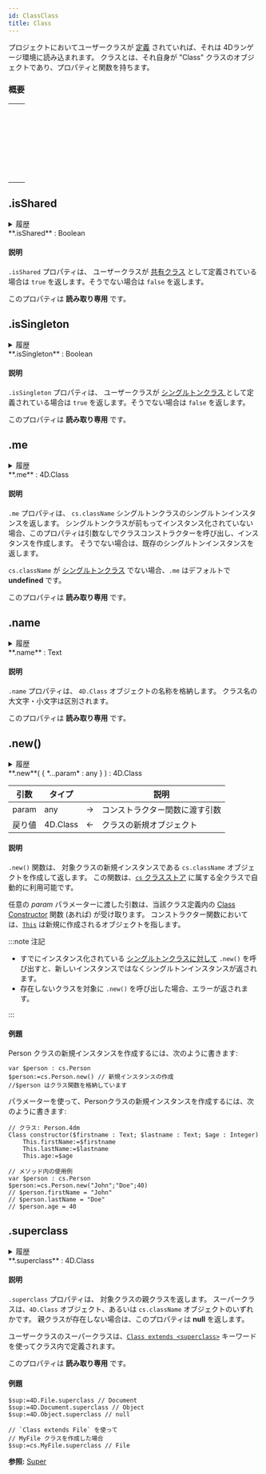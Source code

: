 ```yaml
---
id: ClassClass
title: Class
---
```



プロジェクトにおいてユーザークラスが [定義](Concepts/classes.md#クラス定義) されていれば、それは 4Dランゲージ環境に読み込まれます。 クラスとは、それ自身が "Class" クラスのオブジェクトであり、プロパティと関数を持ちます。



### 概要


|                                                                                                                                                             |
| ----------------------------------------------------------------------------------------------------------------------------------------------------------- |
| [<!-- INCLUDE #ClassClass.isShared.Syntax -->](#isshared)&nbsp;&nbsp;&nbsp;&nbsp;<!-- INCLUDE #ClassClass.isShared.Summary -->          |
| [<!-- INCLUDE #ClassClass.isSingleton.Syntax -->](#issingleton)&nbsp;&nbsp;&nbsp;&nbsp;<!-- INCLUDE #ClassClass.isSingleton.Summary --> |
| [<!-- INCLUDE #ClassClass.me.Syntax -->](#me)&nbsp;&nbsp;&nbsp;&nbsp;<!-- INCLUDE #ClassClass.me.Summary -->                            |
| [<!-- INCLUDE #ClassClass.name.Syntax -->](#name)&nbsp;&nbsp;&nbsp;&nbsp;<!-- INCLUDE #ClassClass.name.Summary -->                      |
| [<!-- INCLUDE #ClassClass.new().Syntax -->](#new)&nbsp;&nbsp;&nbsp;&nbsp;<!-- INCLUDE #ClassClass.new().Summary -->                     |
| [<!-- INCLUDE #ClassClass.superclass.Syntax -->](#superclass)&nbsp;&nbsp;&nbsp;&nbsp;<!-- INCLUDE #ClassClass.superclass.Summary -->    |


<!-- REF ClassClass.isShared.Desc -->
## .isShared

<details><summary>履歴</summary>

| バージョン  | 内容 |
| ------ | -- |
| v20 R5 | 追加 |

</details>


<!-- REF #ClassClass.isShared.Syntax -->**.isShared** : Boolean<!-- END REF -->

#### 説明

`.isShared` プロパティは、 <!-- REF #ClassClass.isShared.Summary -->ユーザークラスが [共有クラス](../Concepts/classes.md#共有クラス) として定義されている場合は `true` を返します<!-- END REF -->。そうでない場合は `false` を返します。

このプロパティは **読み取り専用** です。

<!-- END REF -->

<!-- REF ClassClass.isSingleton.Desc -->
## .isSingleton

<details><summary>履歴</summary>

| バージョン  | 内容 |
| ------ | -- |
| v20 R5 | 追加 |

</details>


<!-- REF #ClassClass.isSingleton.Syntax -->**.isSingleton** : Boolean<!-- END REF -->

#### 説明

`.isSingleton` プロパティは、 <!-- REF #ClassClass.isSingleton.Summary -->ユーザークラスが [ シングルトンクラス ](../Concepts/classes.md#シングルトンクラス) として定義されている場合は `true` を返します<!-- END REF -->。そうでない場合は `false` を返します。

このプロパティは **読み取り専用** です。

<!-- END REF -->

<!-- REF ClassClass.me.Desc -->
## .me

<details><summary>履歴</summary>

| バージョン  | 内容 |
| ------ | -- |
| v20 R5 | 追加 |

</details>


<!-- REF #ClassClass.me.Syntax -->**.me** : 4D.Class<!-- END REF -->

#### 説明

`.me` プロパティは、 <!-- REF #ClassClass.me.Summary -->`cs.className` シングルトンクラスのシングルトンインスタンスを返します<!-- END REF -->。 シングルトンクラスが前もってインスタンス化されていない場合、このプロパティは引数なしでクラスコンストラクターを呼び出し、インスタンスを作成します。 そうでない場合は、既存のシングルトンインスタンスを返します。

`cs.className` が [シングルトンクラス](../Concepts/classes.md#シングルトンクラス) でない場合、`.me` はデフォルトで **undefined** です。

このプロパティは **読み取り専用** です。

<!-- END REF -->

<!-- REF ClassClass.name.Desc -->
## .name

<details><summary>履歴</summary>

| バージョン  | 内容 |
| ------ | -- |
| v18 R3 | 追加 |

</details>


<!-- REF #ClassClass.name.Syntax -->**.name** : Text<!-- END REF -->

#### 説明

`.name` プロパティは、 <!-- REF #ClassClass.name.Summary -->`4D.Class` オブジェクトの名称を格納します<!-- END REF -->。 クラス名の大文字・小文字は区別されます。

このプロパティは **読み取り専用** です。

<!-- END REF -->

<!-- REF ClassClass.new().Desc -->
## .new()

<details><summary>履歴</summary>

| バージョン  | 内容 |
| ------ | -- |
| v18 R3 | 追加 |

</details>


<!-- REF #ClassClass.new().Syntax -->**.new**( { *...param* : any } ) : 4D.Class<!-- END REF -->




<!-- REF #ClassClass.new().Params -->
| 引数    | タイプ      |    | 説明                                      |
| ----- | -------- |:--:| --------------------------------------- |
| param | any      | -> | コンストラクター関数に渡す引数                         |
| 戻り値   | 4D.Class | <- | クラスの新規オブジェクト|<!-- END REF --> |


#### 説明

`.new()` 関数は、 <!-- REF #ClassClass.new().Summary -->対象クラスの新規インスタンスである `cs.className` オブジェクトを作成して返します<!-- END REF --><!-- END REF -->。 この関数は、[`cs` クラスストア](Concepts/classes.md#cs) に属する全クラスで自動的に利用可能です。

任意の *param* パラメーターに渡した引数は、当該クラス定義内の [Class Constructor](Concepts/classes.md#class-constructor) 関数 (あれば) が受け取ります。 コンストラクター関数においては、[`This`](Concepts/classes.md#this) は新規に作成されるオブジェクトを指します。

:::note 注記

- すでにインスタンス化されている [シングルトンクラスに対して](../Concepts/classes.md#シングルトンクラス) `.new()` を呼び出すと、新しいインスタンスではなくシングルトンインスタンスが返されます。
- 存在しないクラスを対象に `.new()` を呼び出した場合、エラーが返されます。

:::

#### 例題

Person クラスの新規インスタンスを作成するには、次のように書きます:

```4d
var $person : cs.Person 
$person:=cs.Person.new() // 新規インスタンスの作成  
//$person はクラス関数を格納しています
```

パラメーターを使って、Personクラスの新規インスタンスを作成するには、次のように書きます:

```4d
// クラス: Person.4dm
Class constructor($firstname : Text; $lastname : Text; $age : Integer)
    This.firstName:=$firstname
    This.lastName:=$lastname
    This.age:=$age
```

```4d
// メソッド内の使用例
var $person : cs.Person  
$person:=cs.Person.new("John";"Doe";40)  
// $person.firstName = "John"
// $person.lastName = "Doe"
// $person.age = 40
```


<!-- END REF -->

<!-- REF ClassClass.superclass.Desc -->
## .superclass

<details><summary>履歴</summary>

| バージョン  | 内容 |
| ------ | -- |
| v18 R3 | 追加 |

</details>


<!-- REF #ClassClass.superclass.Syntax -->**.superclass** : 4D.Class<!-- END REF -->

#### 説明

`.superclass` プロパティは、 <!-- REF #ClassClass.superclass.Summary -->対象クラスの親クラスを返します<!-- END REF -->。 スーパークラスは、`4D.Class` オブジェクト、あるいは `cs.className` オブジェクトのいずれかです。 親クラスが存在しない場合は、このプロパティは **null** を返します。

ユーザークラスのスーパークラスは、[`Class extends <superclass>`](Concepts/classes.md#class-extends-classname) キーワードを使ってクラス内で定義されます。

このプロパティは **読み取り専用** です。

#### 例題

```4d
$sup:=4D.File.superclass // Document
$sup:=4D.Document.superclass // Object
$sup:=4D.Object.superclass // null

// `Class extends File` を使って
// MyFile クラスを作成した場合  
$sup:=cs.MyFile.superclass // File

```



**参照:** [Super](Concepts/classes.md#super)
<!-- END REF -->
